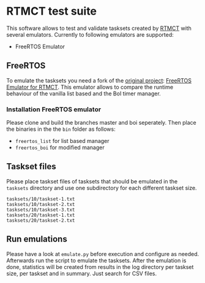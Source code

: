 <!--- RTMCT test suite - README -->
<!--- Written by Marcel Ebbrecht <marcel.ebbrecht@tu-dortmund.de> -->

# RTMCT test suite

This software allows to test and validate tasksets created by [RTMCT](https://github.com/marcelebbrecht/rtmct) with several emulators. Currently to following emulators are supported:
- FreeRTOS Emulator

## FreeRTOS

To emulate the tasksets you need a fork of the [original project](https://github.com/alxhoff/FreeRTOS-Emulator): [FreeRTOS Emulator for RTMCT](https://github.com/marcelebbrecht/rtmct-emulator-test-freertos). This emulator allows to compare the runtime behaviour of the vanilla list based and the BoI timer manager.

### Installation FreeRTOS emulator

Please clone and build the branches master and boi seperately. Then place the binaries in the the ``bin`` folder as follows:
- ```freertos_list``` for list based manager
- ```freertos_boi``` for modified manager

## Taskset files

Please place taskset files of tasksets that should be emulated in the ```tasksets``` directory and use one subdirectory for each different taskset size.

```
tasksets/10/taskset-1.txt
tasksets/10/taskset-2.txt
tasksets/10/taskset-3.txt
tasksets/20/taskset-1.txt
tasksets/20/taskset-2.txt
```

## Run emulations

Please have a look at ```emulate.py``` before execution and configure as needed. Afterwards run the script to emulate the tasksets. After the emulation is done, statistics will be created from results in the log directory per taskset size, per taskset and in summary. Just search for CSV files.
